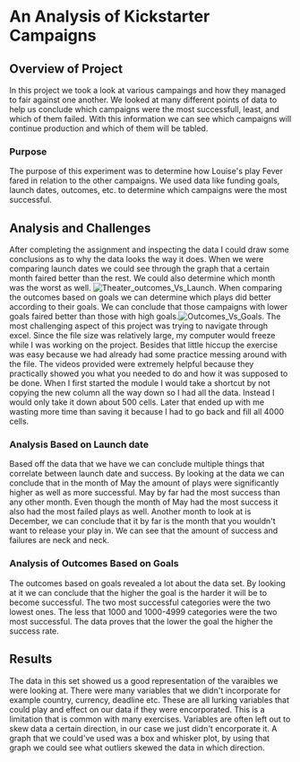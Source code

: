 # An Analysis of Kickstarter Campaigns 
## Overview of Project
In this project we took a look at various campaings and how they managed to fair against one another. We looked at many different points of data to help us conclude which campaigns were the most successfull, least, and which of them failed. With this information we can see which campaigns will continue production and which of them will be tabled. 
### Purpose
The purpose of this experiment was to determine how Louise's play Fever fared in relation to the other campaigns. We used data like funding goals, launch dates, outcomes, etc. to determine which campaigns were the most successful. 
## Analysis and Challenges
After completing the assignment and inspecting the data I could draw some conclusions as to why the data looks the way it does. When we were comparing launch dates we could see through the graph that a certain month faired better than the rest. We could also determine which month was the worst as well. ![Theater_outcomes_Vs_Launch](path/to/Theater_outcomes_Vs_Launch.png). When comparing the outcomes based on goals we can determine which plays did better according to their goals. We can conclude that those campaigns with lower goals faired better than those with high goals.![Outcomes_Vs_Goals](path/to/Outcomes_Vs_Goals.png).
The most challenging aspect of this project was trying to navigate through excel. Since the file size was relatively large, my computer would freeze while I was working on the project. Besides that little hiccup the exercise was easy because we had already had some practice messing around with the file. The videos provided were extremely helpful because they practically showed you what you needed to do and how it was supposed to be done. When I first started the module I would take a shortcut by not copying the new column all the way down so I had all the data. Instead I would only take it down about 500 cells. Later that ended up with me wasting more time than saving it because I had to go back and fill all 4000 cells.
### Analysis Based on Launch date
Based off the data that we have we can conclude multiple things that correlate between launch date and success. By looking at the data we can conclude that in the month of May the amount of plays were significantly higher as well as more successful. May by far had the most success than any other month. Even though the month of May had the most success it also had the most failed plays as well. Another month to look at is December, we can conclude that it by far is the month that you wouldn't want to release your play in. We can see that the amount of success and failures are neck and neck.
### Analysis of Outcomes Based on Goals
The outcomes based on goals revealed a lot about the data set. By looking at it we can conclude that the higher the goal is the harder it will be to become successful. The two most successful categories were the two lowest ones. The less that 1000 and 1000-4999 categories were the two most successful. The data proves that the lower the goal the higher the success rate.
## Results
The data in this set showed us a good representation of the varaibles we were looking at. There were many variables that we didn't incorporate for example country, currency, deadline etc. These are all lurking variables that could play and effect on our data if they were encorporated. This is a limitation that is common with many exercises. Variables are often left out to skew data a certain direction, in our case we just didn't encorporate it. A graph that we could've used was a box and whisker plot, by using that graph we could see what outliers skewed the data in which direction. 

